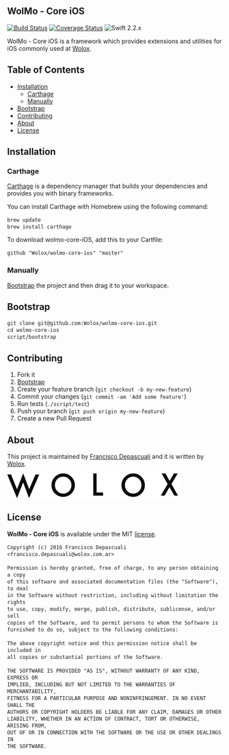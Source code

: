 ## WolMo - Core iOS
[![Build Status](https://travis-ci.org/Wolox/wolmo-core-ios.svg?branch=master)](https://travis-ci.org/Wolox/wolmo-core-ios)
[![Coverage Status](https://coveralls.io/repos/github/Wolox/wolmo-core-ios/badge.svg?branch=master)](https://coveralls.io/github/Wolox/wolmo-core-ios?branch=master)
![Swift 2.2.x](https://img.shields.io/badge/Swift-2.2.x-orange.svg)

WolMo - Core iOS is a framework which provides extensions and utilities for iOS commonly used at [Wolox](http://www.wolox.com.ar/).


## Table of Contents

  * [Installation](#installation)
  	* [Carthage](#carthage)
  	* [Manually](#manually)
  * [Bootstrap](#bootstrap) 
  * [Contributing](#usage)
  * [About](#about)
  * [License](#license)

## Installation

### Carthage

[Carthage](https://github.com/Carthage/Carthage) is a dependency manager that builds your dependencies and provides you with binary frameworks.

You can install Carthage with Homebrew using the following command:

```
brew update
brew install carthage
```
To download wolmo-core-iOS, add this to your Cartfile:
```
github "Wolox/wolmo-core-ios" "master"
```

### Manually
[Bootstrap](#bootstrap) the project and then drag it to your workspace.

## Bootstrap
```
git clone git@github.com:Wolox/wolmo-core-ios.git
cd wolmo-core-ios
script/bootstrap
```

## Contributing
1. Fork it
2. [Bootstrap](#bootstrap)
3. Create your feature branch (`git checkout -b my-new-feature`)
4. Commit your changes (`git commit -am 'Add some feature'`)
5. Run tests (`./script/test`)
6. Push your branch (`git push origin my-new-feature`)
7. Create a new Pull Request

## About

This project is maintained by [Francisco Depascuali](https://github.com/FranDepascuali) and it is written by [Wolox](http://www.wolox.com.ar).

![Wolox](https://raw.githubusercontent.com/Wolox/press-kit/master/logos/logo_banner.png)

## License
**WolMo - Core iOS** is available under the MIT [license](LICENSE.txt).

    Copyright (c) 2016 Francisco Depascuali <francisco.depascuali@wolox.com.ar>

    Permission is hereby granted, free of charge, to any person obtaining a copy
    of this software and associated documentation files (the "Software"), to deal
    in the Software without restriction, including without limitation the rights
    to use, copy, modify, merge, publish, distribute, sublicense, and/or sell
    copies of the Software, and to permit persons to whom the Software is
    furnished to do so, subject to the following conditions:

    The above copyright notice and this permission notice shall be included in
    all copies or substantial portions of the Software.

    THE SOFTWARE IS PROVIDED "AS IS", WITHOUT WARRANTY OF ANY KIND, EXPRESS OR
    IMPLIED, INCLUDING BUT NOT LIMITED TO THE WARRANTIES OF MERCHANTABILITY,
    FITNESS FOR A PARTICULAR PURPOSE AND NONINFRINGEMENT. IN NO EVENT SHALL THE
    AUTHORS OR COPYRIGHT HOLDERS BE LIABLE FOR ANY CLAIM, DAMAGES OR OTHER
    LIABILITY, WHETHER IN AN ACTION OF CONTRACT, TORT OR OTHERWISE, ARISING FROM,
    OUT OF OR IN CONNECTION WITH THE SOFTWARE OR THE USE OR OTHER DEALINGS IN
    THE SOFTWARE.